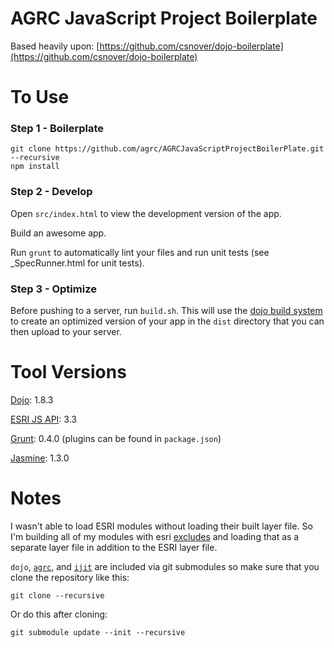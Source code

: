 AGRC JavaScript Project Boilerplate
===================================

Based heavily upon: [https://github.com/csnover/dojo-boilerplate](https://github.com/csnover/dojo-boilerplate)

To Use
======

### Step 1 - Boilerplate

```
git clone https://github.com/agrc/AGRCJavaScriptProjectBoilerPlate.git --recursive
npm install
```

### Step 2 - Develop

Open `src/index.html` to view the development version of the app.

Build an awesome app.

Run `grunt` to automatically lint your files and run unit tests (see _SpecRunner.html for unit tests).

### Step 3 - Optimize

Before pushing to a server, run `build.sh`. This will use the [dojo build system](http://dojotoolkit.org/reference-guide/build/) to create an optimized version of your app in the `dist` directory that you can then upload to your server.

Tool Versions
============

[Dojo](http://dojotoolkit.org/): 1.8.3

[ESRI JS API](http://help.arcgis.com/en/webapi/javascript/arcgis/): 3.3

[Grunt](http://gruntjs.com/): 0.4.0 (plugins can be found in `package.json`)

[Jasmine](http://pivotal.github.com/jasmine/): 1.3.0

Notes
=====

I wasn't able to load ESRI modules without loading their built layer file. So I'm building all of my modules with esri [excludes](https://github.com/agrc/AGRCJavaScriptProjectBoilerPlate/blob/master/profiles/app.profile.js#L13) and loading that as a separate layer file in addition to the ESRI layer file.

`dojo`, [`agrc`](https://github.com/agrc/agrc.widgets), and [`ijit`](https://github.com/agrc/agrc-ijit) are included via git submodules so make sure that you clone the repository like this:

```
git clone --recursive
```

Or do this after cloning:

```
git submodule update --init --recursive
```